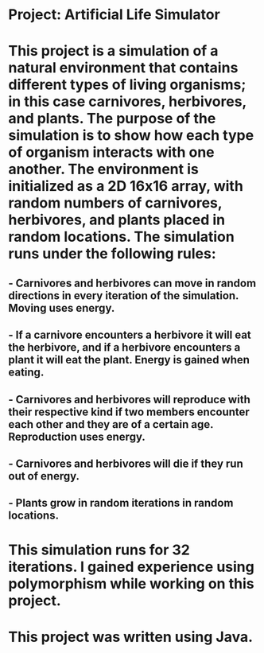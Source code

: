 # Project: Artificial Life Simulator

# This project is a simulation of a natural environment that contains different types of living organisms; in this case carnivores, herbivores, and plants. The purpose of the simulation is to show how each type of organism interacts with one another. The environment is initialized as a 2D 16x16 array, with random numbers of carnivores, herbivores, and plants placed in random locations. The simulation runs under the following rules:


## - Carnivores and herbivores can move in random directions in every iteration of the simulation. Moving uses energy.

## - If a carnivore encounters a herbivore it will eat the herbivore, and if a herbivore encounters a plant it will eat the plant. Energy is gained when eating.

## - Carnivores and herbivores will reproduce with their respective kind if two members encounter each other and they are of a certain age. Reproduction uses energy.

## - Carnivores and herbivores will die if they run out of energy.

## - Plants grow in random iterations in random locations.

# This simulation runs for 32 iterations. I gained experience using polymorphism while working on this project.

# This project was written using Java.
